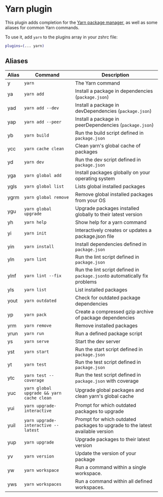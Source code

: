 # Yarn plugin

This plugin adds completion for the [Yarn package manager](https://yarnpkg.com/en/),
as well as some aliases for common Yarn commands.

To use it, add `yarn` to the plugins array in your zshrc file:

```zsh
plugins=(... yarn)
```

## Aliases

| Alias | Command                                   | Description                                                                   |
| ----- | ----------------------------------------- | ----------------------------------------------------------------------------- |
| y     | `yarn`                                    | The Yarn command                                                              |
| ya    | `yarn add`                                | Install a package in dependencies (`package.json`)                            |
| yad   | `yarn add --dev`                          | Install a package in devDependencies (`package.json`)                         |
| yap   | `yarn add --peer`                         | Install a package in peerDependencies (`package.json`)                        |
| yb    | `yarn build`                              | Run the build script defined in `package.json`                                |
| ycc   | `yarn cache clean`                        | Clean yarn's global cache of packages                                         |
| yd    | `yarn dev`                                | Run the dev script defined in `package.json`                                  |
| yga   | `yarn global add`                         | Install packages globally on your operating system                            |
| ygls  | `yarn global list`                        | Lists global installed packages                                               |
| ygrm  | `yarn global remove`                      | Remove global installed packages from your OS                                 |
| ygu   | `yarn global upgrade`                     | Upgrade packages installed globally to their latest version                   |
| yh    | `yarn help`                               | Show help for a yarn command                                                  |
| yi    | `yarn init`                               | Interactively creates or updates a package.json file                          |
| yin   | `yarn install`                            | Install dependencies defined in `package.json`                                |
| yln   | `yarn lint`                               | Run the lint script defined in `package.json`                                 |
| ylnf  | `yarn lint --fix`                         | Run the lint script defined in `package.json`to automatically fix problems    |
| yls   | `yarn list`                               | List installed packages                                                       |
| yout  | `yarn outdated`                           | Check for outdated package dependencies                                       |
| yp    | `yarn pack`                               | Create a compressed gzip archive of package dependencies                      |
| yrm   | `yarn remove`                             | Remove installed packages                                                     |
| yrun  | `yarn run`                                | Run a defined package script                                                  |
| ys    | `yarn serve`                              | Start the dev server                                                          |
| yst   | `yarn start`                              | Run the start script defined in `package.json`                                |
| yt    | `yarn test`                               | Run the test script defined in `package.json`                                 |
| ytc   | `yarn test --coverage`                    | Run the test script defined in `package.json` with coverage                   |
| yuc   | `yarn global upgrade && yarn cache clean` | Upgrade global packages and clean yarn's global cache                         |
| yui   | `yarn upgrade-interactive`                | Prompt for which outdated packages to upgrade                                 |
| yuil  | `yarn upgrade-interactive --latest`       | Prompt for which outdated packages to upgrade to the latest available version |
| yup   | `yarn upgrade`                            | Upgrade packages to their latest version                                      |
| yv    | `yarn version`                            | Update the version of your package                                            |
| yw    | `yarn workspace`                          | Run a command within a single workspace.                                      |
| yws   | `yarn workspaces`                         | Run a command within all defined workspaces.                                  |
